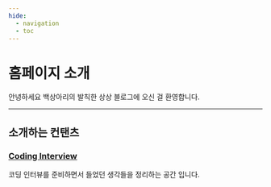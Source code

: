 ```yaml
---
hide:
  - navigation
  - toc
---
```

# 홈페이지 소개

안녕하세요 백상아리의 발칙한 상상 블로그에 오신 걸 환영합니다. 

---

## 소개하는 컨탠츠

### [Coding Interview](/coding-interview)

코딩 인터뷰를 준비하면서 들었던 생각들을 정리하는 공간 입니다.